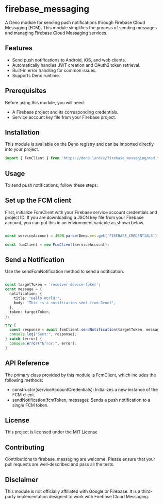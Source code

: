 # firebase_messaging

A Deno module for sending push notifications through Firebase Cloud Messaging (FCM). This module simplifies the process of sending messages and managing Firebase Cloud Messaging services.

## Features

- Send push notifications to Android, iOS, and web clients.
- Automatically handles JWT creation and OAuth2 token retrieval.
- Built-in error handling for common issues.
- Supports Deno runtime.

## Prerequisites

Before using this module, you will need:

- A Firebase project and its corresponding credentials.
- Service account key file from your Firebase project.

## Installation

This module is available on the Deno registry and can be imported directly into your project.

```ts
import { FcmClient } from 'https://deno.land/x/firebase_messaging/mod.ts';
```

## Usage
To send push notifications, follow these steps:

## Set up the FCM client
First, initialize FcmClient with your Firebase service account credentials and project ID. If you are downloading a JSON key file from your Firebase account, you can put this in an environment variable as shown below.

```ts

const serviceAccount = JSON.parse(Deno.env.get('FIREBASE_CREDENTIALS'))

const fcmClient = new FcmClient(serviceAccount);
```


## Send a Notification
Use the sendFcmNotification method to send a notification.
```ts

const targetToken = 'receiver-device-token';
const message = {
  notification: {
    title: "Hello World!",
    body: "This is a notification sent from Deno!",
  },
  token: targetToken,
};

try {
  const response = await fcmClient.sendNotification(targetToken, message);
  console.log("Sent:", response);
} catch (error) {
  console.error("Error:", error);
}


```

## API Reference
The primary class provided by this module is FcmClient, which includes the following methods:

* constructor(serviceAccountCredentials): Initializes a new instance of the FCM client.
* sendNotification(fcmToken, message): Sends a push notification to a single FCM token.

## License
This project is licensed under the MIT License

## Contributing
Contributions to firebase_messaging are welcome. Please ensure that your pull requests are well-described and pass all the tests.

## Disclaimer
This module is not officially affiliated with Google or Firebase. It is a third-party implementation designed to work with Firebase Cloud Messaging.